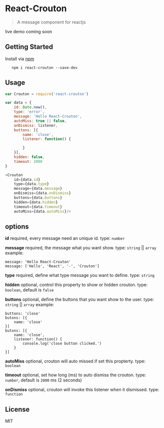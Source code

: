 # React-Crouton

> A message component for reactjs

live demo coming soon

## Getting Started

Install via [npm](http://npmjs.org/grs)

```shell
   npm i react-crouton --save-dev
```

## Usage

```Javascript
var Crouton = require('react-crouton')

var data = {
    id: Date.now(),
    type: 'error',
    message: 'Hello React-Crouton',
    autoMiss: true || false,
    onDismiss: listener,
    buttons: [{
        name: 'close',
        listener: function() {

        }
    }],
    hidden: false,
    timeout: 2000
}

<Crouton
    id={data.id}
    type={data.type}
    message={data.message}
    onDismiss={data.onDismiss}
    buttons={data.buttons}
    hidden={data.hidden}
    timeout={data.timeout}
    autoMiss={data.autoMiss}/>

```

## options

**id**
required, every message need an unique id.
type: `number`

**message**
required, the message what you want show.
type: `string` || `array`
example:

```
message: 'Hello React-Crouton'
message: ['Hello', 'React', '-', 'Crouton']
```

**type**
required, define what type message you want to define.
type: `string`

**hidden**
optional, control this property to show or hidden crouton.
type: `boolean`, default is `false`

**buttons**
optional, define the buttons that you want show to the user.
type: `string` || `array`
example:

```
buttons: 'close'
butons: [{
    name: 'close'
}]
butons: [{
    name: 'close',
    listener: function() {
        console.log('close button clicked.')
    }
}]
```

**autoMiss**
optional, crouton will auto missed if set this propterty.
type: `boolean`

**timeout**
optional, set how long (ms) to auto dismiss the crouton.
type: `number`, default is `2000` ms (2 seconds)

**onDismiss**
optional, crouton will invoke this listener when it dismissed.
type: `function`

## License

MIT
